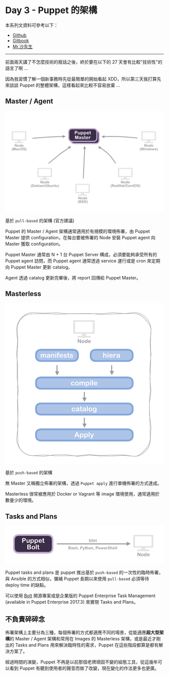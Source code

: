 # Day 3 - Puppet 的架構

本系列文資料可參考以下：

- [Github](https://github.com/shazi7804/ops-puppet-30-days)
- [Gitbook](https://gitbook.com/book/shazi7804/puppet-manage-guide/details)
- [Mr.沙先生](https://shazi.info)

---

前面兩天講了不怎麼技術的廢話之後，終於要在以下的 27 天會有比較"技術性"的語言了啊 ...

因為我習慣了解一個新事務時先從最簡單的開始看起 XDD，所以第三天我打算先來談談 Puppet 的整體架構，這樣看起來比較不容易放棄 ...

## Master / Agent

![puppetmaster-agent](../images/puppetmaster-agent.png)

基於 `pull-based` 的架構 (官方建議)

Puppet 的 Master / Agent 架構通常適用於有規模的環境佈署，由 Puppet Master 提供 configuration，在每台要被佈署的 Node 安裝 Puppet agent 向 Master 獲取 configuration。

Puppet Master 通常由 N + 1 台 Puppet Server 構成，必須要能夠承受所有的 Puppet agent 訪問，而 Puppet agent 通常透過 service 運行或是 cron 來定期向 Puppet Master 更新 catalog。

Agent 透過 catalog 更新完畢後，將 report 回傳給 Puppet Master。

## Masterless

![puppet-apply](../images/puppet-apply.png)

基於 `push-based` 的架構

無 Master 又稱獨立佈署的架構，透過 `Puppet apply` 進行單機佈署的方式達成。

Masterless 很常被應用於 Docker or Vagrant 等 image 環境使用，通常適用於數量少的環境。

## Tasks and Plans

![puppet-bolt](../images/puppet-bolt.png)

Puppet tasks and plans 是 puppet 推出基於 `push-based` 的一次性的臨時佈署，與 Ansible 的方式相似，彌補 Puppet 長期以來使用 `pull-based` 必須等待 deploy time 的缺點。

可以使用 [Bolt](https://github.com/puppetlabs/bolt) 開源專案或是企業版的 Puppet Enterprise Task Management (available in Puppet Enterprise 2017.3) 來實現 Tasks and Plans。

## 不負責碎碎念

佈署架構上主要分為三種，每個佈署的方式都適應不同的場景，從能適應**超大型架構**的 Master / Agent 架構和常用在 Images 的 Masterless 架構，或是最近才剛出的 Tasks and Plans 用來解決臨時性的需求，Puppet 在這些階段都算是都有解決方案了。

經過時間的演變，Puppet 不再是以前那個老牌頑固不變的組態工具，從這幾年可以看到 Puppet 有聽到使用者的聲音而做了改變，現在變化的作法更多也更廣。

[puppet-tasks-and-plans]: https://puppet.com/blog/easily-automate-ad-hoc-work-new-puppet-tasks
